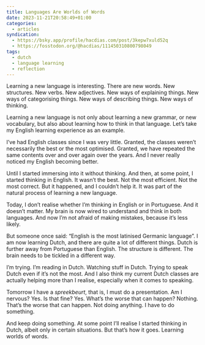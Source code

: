 ```yaml
---
title: Languages Are Worlds of Words
date: 2023-11-21T20:58:49+01:00
categories:
  - articles
syndication:
  - https://bsky.app/profile/hacdias.com/post/3kepw7xuld52q
  - https://fosstodon.org/@hacdias/111450310800798049
tags:
  - dutch
  - language learning
  - reflection
---
```


Learning a new language is interesting. There are new words. New structures. New verbs. New adjectives. New ways of explaining things. New ways of categorising things. New ways of describing things. New ways of thinking.

<!--more-->

Learning a new language is not only about learning a new grammar, or new vocabulary, but also about learning how to think in that language. Let’s take my English learning experience as an example.

I’ve had English classes since I was very little. Granted, the classes weren’t necessarily the best or the most optimised. Granted, we have repeated the same contents over and over again over the years. And I never really noticed my English becoming better.

Until I started immersing into it without thinking. And then, at some point, I started thinking in English. It wasn’t the best. Not the most efficient. Not the most correct. But it happened, and I couldn’t help it. It was part of the natural process of learning a new language.

Today, I don’t realise whether I’m thinking in English or in Portuguese. And it doesn’t matter. My brain is now wired to understand and think in both languages. And now I’m not afraid of making mistakes, because it’s less likely.

But someone once said: “English is the most latinised Germanic language”. I am now learning Dutch, and there are quite a lot of different things. Dutch is further away from Portuguese than English. The structure is different. The brain needs to be tickled in a different way.

I’m trying. I’m reading in Dutch. Watching stuff in Dutch. Trying to speak Dutch even if it’s not the most. And I also think my current Dutch classes are actually helping more than I realise, especially when it comes to speaking.

Tomorrow I have a *spreekbeurt*, that is, I must do a presentation. Am I nervous? Yes. Is that fine? Yes. What’s the worse that can happen? Nothing. That’s the worse that can happen. Not doing anything. I have to do something.

And keep doing something. At some point I’ll realise I started thinking in Dutch, albeit only in certain situations. But that’s how it goes. Learning worlds of words.
